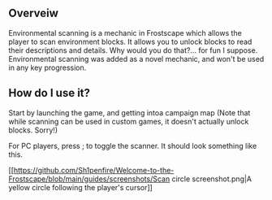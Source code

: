 ## Overveiw
Environmental scanning is a mechanic in Frostscape which allows the player to scan environment blocks. It allows you to unlock blocks to read their descriptions and details. Why would you do that?... for fun I suppose. Environmental scanning was added as a novel mechanic, and won't be used in any key progression.

## How do I use it?
Start by launching the game, and getting intoa  campaign map (Note that while scanning can be used in custom games, it doesn't actually unlock blocks. Sorry!)

For PC players, press ; to toggle the scanner. It should look something like this.

[[https://github.com/Sh1penfire/Welcome-to-the-Frostscape/blob/main/guides/screenshots/Scan circle screenshot.png|A yellow circle following the player's cursor]]
